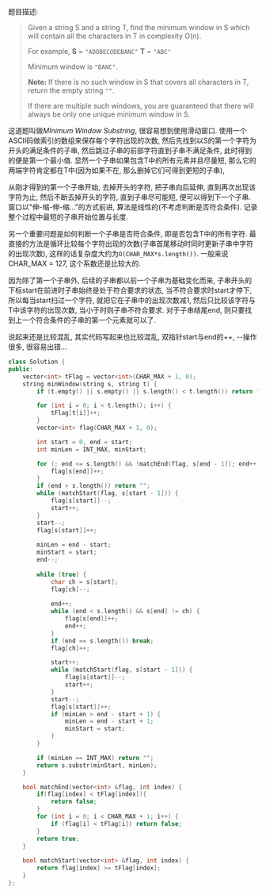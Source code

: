题目描述:

> Given a string S and a string T, find the minimum window in S which will contain all the characters in T in complexity O(n).
>
> For example,
> **S** = `"ADOBECODEBANC"`
> **T** = `"ABC"`
>
> Minimum window is `"BANC"`.
>
> **Note:**
> If there is no such window in S that covers all characters in T, return the empty string `""`.
>
> If there are multiple such windows, you are guaranteed that there will always be only one unique minimum window in S.

这道题叫做*MInimum Window Substring*, 很容易想到使用滑动窗口. 使用一个ASCII码做索引的数组来保存每个字符出现的次数, 然后先找到以S的第一个字符为开头的满足条件的子串, 然后跳过子串的前部字符直到子串不满足条件, 此时得到的便是第一个最小值. 显然一个子串如果包含T中的所有元素并且尽量短, 那么它的两端字符肯定都在T中(因为如果不在, 那么删掉它们可得到更短的子串), 

从刚才得到的第一个子串开始, 去掉开头的字符, 把子串向后延伸, 直到再次出现该字符为止, 然后不断去掉开头的字符, 直到子串尽可能短, 便可以得到下一个子串. 窗口以"伸-缩-伸-缩..."的方式前进, 算法是线性的(不考虑判断是否符合条件). 记录整个过程中最短的子串开始位置与长度.

另一个重要问题是如何判断一个子串是否符合条件, 即是否包含T中的所有字符. 最直接的方法是循环比较每个字符出现的次数(子串首尾移动时同时更新子串中字符的出现次数), 这样的话复杂度大约为`O(CHAR_MAX*s.length())`. 一般来说CHAR_MAX = 127, 这个系数还是比较大的.

因为除了第一个子串外, 后续的子串都以前一个子串为基础变化而来, 子串开头的下标start在前进时子串始终是处于符合要求的状态, 当不符合要求时start才停下, 所以每当start扫过一个字符, 就把它在子串中的出现次数减1, 然后只比较该字符与T中该字符的出现次数, 当小于时则子串不符合要求. 对于子串结尾end, 则只要找到上一个符合条件的子串的第一个元素就可以了.

说起来还是比较混乱, 其实代码写起来也比较混乱, 双指针start与end的++, --操作很多, 很容易出错...

```c++
class Solution {
public:
    vector<int> tFlag = vector<int>(CHAR_MAX + 1, 0);
	string minWindow(string s, string t) {
		if (t.empty() || s.empty() || s.length() < t.length()) return "";

		for (int i = 0; i < t.length(); i++) {
			tFlag[t[i]]++;
		}
		vector<int> flag(CHAR_MAX + 1, 0);

		int start = 0, end = start;
		int minLen = INT_MAX, minStart;

		for (; end <= s.length() && !matchEnd(flag, s[end - 1]); end++) {
			flag[s[end]]++;
		}
		if (end > s.length()) return "";
		while (matchStart(flag, s[start - 1])) {
			flag[s[start]]--;
			start++;
		}
		start--;
		flag[s[start]]++;
		
		minLen = end - start;
		minStart = start;
		end--;
		
		while (true) {
			char ch = s[start];
			flag[ch]--;
			
			end++;
			while (end < s.length() && s[end] != ch) {
				flag[s[end]]++;
				end++;
			}
			if (end == s.length()) break;
			flag[ch]++;

			start++;
			while (matchStart(flag, s[start - 1])) {
				flag[s[start]]--;
				start++;
			}
			start--;
			flag[s[start]]++;
			if (minLen > end - start + 1) {
				minLen = end - start + 1;
				minStart = start;
			}
		}

		if (minLen == INT_MAX) return "";
		return s.substr(minStart, minLen);
	}

	bool matchEnd(vector<int> &flag, int index) {
	    if(flag[index] < tFlag[index]){
	        return false;
	    }
		for (int i = 0; i < CHAR_MAX + 1; i++) {
			if (flag[i] < tFlag[i]) return false;
		}
		return true;
	}
	
	bool matchStart(vector<int> &flag, int index) {
		return flag[index] >= tFlag[index];
	}
};
```

